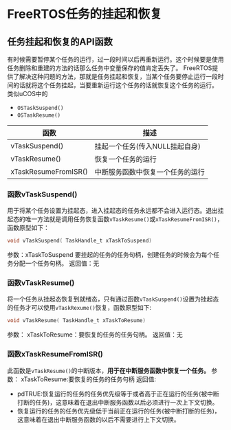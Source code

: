 # FreeRTOS任务的挂起和恢复
## 任务挂起和恢复的API函数
有时候需要暂停某个任务的运行，过一段时间以后再重新运行。这个时候要是使用任务删除和重建的方法的话那么任务中变量保存的值肯定丢失了。
FreeRTOS提供了解决这种问题的方法，那就是任务挂起和恢复，当某个任务要停止运行一段时间的话就将这个任务挂起，当要重新运行这个任务的话就恢复这个任务的运行。
类似uCOS中的
+ `OSTaskSuspend()`
+ `OSTaskResume()`

| 函数                 | 描述                             |
| -------------------- | -------------------------------- |
| vTaskSuspend()       | 挂起一个任务(传入NULL挂起自身)   |
| vTaskResume()        | 恢复一个任务的运行               |
| xTaskResumeFromISR() | 中断服务函数中恢复一个任务的运行 | 

### 函数vTaskSuspend()
用于将某个任务设置为挂起态，进入挂起态的任务永远都不会进入运行态。退出挂起态的唯一方法就是调用任务恢复函数`vTaskResume()`或`xTaskResumeFromISR()`，函数原型如下：
```c
void vTaskSuspend( TaskHandle_t xTaskToSuspend)
```
参数：xTaskToSuspend
要挂起的任务的任务句柄，创建任务的时候会为每个任务分配一个任务句柄。
返回值：无
### 函数vTaskResume()
将一个任务从挂起态恢复到就绪态，只有通过函数`vTaskSuspend()`设置为挂起态的任务才可以使用`vTaskRexume()`恢复，函数原型如下:
```c
void vTaskResume( TaskHandle_t xTaskToResume)
```
参数：
xTaskToResume：要恢复的任务的任务句柄。
返回值：无

### 函数xTaskResumeFromISR()
此函数是`vTaskResume()`的中断版本，**用于在中断服务函数中恢复一个任务。**
参数：
xTaskToResume:要恢复的任务的任务句柄
返回值:
+ pdTRUE:恢复运行的任务的任务优先级等于或者高于正在运行的任务(被中断打断的任务)，这意味着在退出中断服务函数以后必须进行一次上下文切换。
+ 恢复运行的任务的任务优先级低于当前正在运行的任务(被中断打断的任务)，这意味着在退出中断服务函数的以后不需要进行上下文切换。


